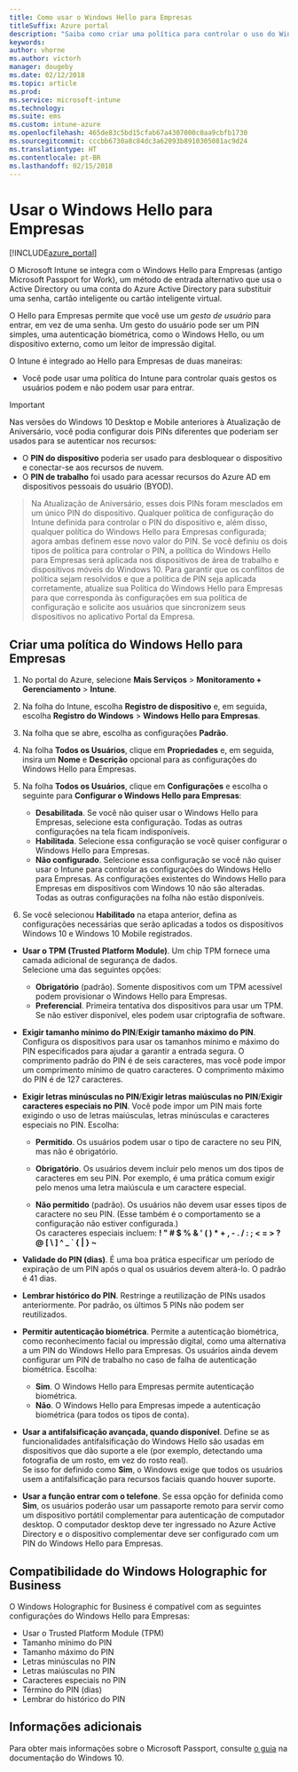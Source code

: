 ```yaml
---
title: Como usar o Windows Hello para Empresas
titleSuffix: Azure portal
description: "Saiba como criar uma política para controlar o uso do Windows Hello para Empresas em dispositivos gerenciados."
keywords: 
author: vhorne
ms.author: victorh
manager: dougeby
ms.date: 02/12/2018
ms.topic: article
ms.prod: 
ms.service: microsoft-intune
ms.technology: 
ms.suite: ems
ms.custom: intune-azure
ms.openlocfilehash: 465de83c5bd15cfab67a4307000c0aa9cbfb1730
ms.sourcegitcommit: cccbb6730a8c84dc3a62093b8910305081ac9d24
ms.translationtype: HT
ms.contentlocale: pt-BR
ms.lasthandoff: 02/15/2018
---
```

# <a name="use-windows-hello-for-business"></a>Usar o Windows Hello para Empresas


[!INCLUDE[azure_portal](./includes/azure_portal.md)]

O Microsoft Intune se integra com o Windows Hello para Empresas (antigo Microsoft Passport for Work), um método de entrada alternativo que usa o Active Directory ou uma conta do Azure Active Directory para substituir uma senha, cartão inteligente ou cartão inteligente virtual.

O Hello para Empresas permite que você use um *gesto de usuário* para entrar, em vez de uma senha. Um gesto do usuário pode ser um PIN simples, uma autenticação biométrica, como o Windows Hello, ou um dispositivo externo, como um leitor de impressão digital.

O Intune é integrado ao Hello para Empresas de duas maneiras:

-   Você pode usar uma política do Intune para controlar quais gestos os usuários podem e não podem usar para entrar.

<!--- -   You can store authentication certificates in the Windows Hello for Business key storage provider (KSP). For more information, see [Secure resource access with certificate profiles in Microsoft Intune](secure-resource-access-with-certificate-profiles.md). --->

> [!IMPORTANT]
> Nas versões do Windows 10 Desktop e Mobile anteriores à Atualização de Aniversário, você podia configurar dois PINs diferentes que poderiam ser usados para se autenticar nos recursos:
- O **PIN do dispositivo** poderia ser usado para desbloquear o dispositivo e conectar-se aos recursos de nuvem.
- O **PIN de trabalho** foi usado para acessar recursos do Azure AD em dispositivos pessoais do usuário (BYOD).

>Na Atualização de Aniversário, esses dois PINs foram mesclados em um único PIN do dispositivo.
Qualquer política de configuração do Intune definida para controlar o PIN do dispositivo e, além disso, qualquer política do Windows Hello para Empresas configurada; agora ambas definem esse novo valor do PIN.
Se você definiu os dois tipos de política para controlar o PIN, a política do Windows Hello para Empresas será aplicada nos dispositivos de área de trabalho e dispositivos móveis do Windows 10.
Para garantir que os conflitos de política sejam resolvidos e que a política de PIN seja aplicada corretamente, atualize sua Política do Windows Hello para Empresas para que corresponda às configurações em sua política de configuração e solicite aos usuários que sincronizem seus dispositivos no aplicativo Portal da Empresa.



## <a name="create-a-windows-hello-for-business-policy"></a>Criar uma política do Windows Hello para Empresas

1.  No portal do Azure, selecione **Mais Serviços** > **Monitoramento + Gerenciamento** > **Intune**.

2.  Na folha do Intune, escolha **Registro de dispositivo** e, em seguida, escolha **Registro do Windows** > **Windows Hello para Empresas**.

3.  Na folha que se abre, escolha as configurações **Padrão**.

4.  Na folha **Todos os Usuários**, clique em **Propriedades** e, em seguida, insira um **Nome** e **Descrição** opcional para as configurações do Windows Hello para Empresas.

5. Na folha **Todos os Usuários**, clique em **Configurações** e escolha o seguinte para **Configurar o Windows Hello para Empresas**:

    - **Desabilitada**. Se você não quiser usar o Windows Hello para Empresas, selecione esta configuração. Todas as outras configurações na tela ficam indisponíveis.
    - **Habilitada**. Selecione essa configuração se você quiser configurar o Windows Hello para Empresas.
    - **Não configurado**. Selecione essa configuração se você não quiser usar o Intune para controlar as configurações do Windows Hello para Empresas. As configurações existentes do Windows Hello para Empresas em dispositivos com Windows 10 não são alteradas. Todas as outras configurações na folha não estão disponíveis.

6.  Se você selecionou **Habilitado** na etapa anterior, defina as configurações necessárias que serão aplicadas a todos os dispositivos Windows 10 e Windows 10 Mobile registrados.

 - **Usar o TPM (Trusted Platform Module)**. Um chip TPM fornece uma camada adicional de segurança de dados.<br>Selecione uma das seguintes opções:

     - **Obrigatório** (padrão). Somente dispositivos com um TPM acessível podem provisionar o Windows Hello para Empresas.
     - **Preferencial**. Primeira tentativa dos dispositivos para usar um TPM. Se não estiver disponível, eles podem usar criptografia de software.

 - **Exigir tamanho mínimo do PIN**/**Exigir tamanho máximo do PIN**. Configura os dispositivos para usar os tamanhos mínimo e máximo do PIN especificados para ajudar a garantir a entrada segura. O comprimento padrão do PIN é de seis caracteres, mas você pode impor um comprimento mínimo de quatro caracteres. O comprimento máximo do PIN é de 127 caracteres.

 - **Exigir letras minúsculas no PIN**/**Exigir letras maiúsculas no PIN**/**Exigir caracteres especiais no PIN**. Você pode impor um PIN mais forte exigindo o uso de letras maiúsculas, letras minúsculas e caracteres especiais no PIN. Escolha:

     - **Permitido**. Os usuários podem usar o tipo de caractere no seu PIN, mas não é obrigatório.

     - **Obrigatório**. Os usuários devem incluir pelo menos um dos tipos de caracteres em seu PIN. Por exemplo, é uma prática comum exigir pelo menos uma letra maiúscula e um caractere especial.

     - **Não permitido** (padrão). Os usuários não devem usar esses tipos de caractere no seu PIN. (Esse também é o comportamento se a configuração não estiver configurada.)<br>Os caracteres especiais incluem: **! " # $ % &amp; ' ( ) &#42; + , - . / : ; &lt; = &gt; ? @ [ \ ] ^ _ &#96; { &#124; } ~**

 - **Validade do PIN (dias)**. É uma boa prática especificar um período de expiração de um PIN após o qual os usuários devem alterá-lo. O padrão é 41 dias.

 - **Lembrar histórico do PIN**. Restringe a reutilização de PINs usados anteriormente. Por padrão, os últimos 5 PINs não podem ser reutilizados.

 - **Permitir autenticação biométrica**. Permite a autenticação biométrica, como reconhecimento facial ou impressão digital, como uma alternativa a um PIN do Windows Hello para Empresas. Os usuários ainda devem configurar um PIN de trabalho no caso de falha de autenticação biométrica. Escolha:

     - **Sim**. O Windows Hello para Empresas permite autenticação biométrica.
     - **Não**. O Windows Hello para Empresas impede a autenticação biométrica (para todos os tipos de conta).

 - **Usar a antifalsificação avançada, quando disponível**. Define se as funcionalidades antifalsificação do Windows Hello são usadas em dispositivos que dão suporte a ele (por exemplo, detectando uma fotografia de um rosto, em vez do rosto real).<br>Se isso for definido como **Sim**, o Windows exige que todos os usuários usem a antifalsificação para recursos faciais quando houver suporte.

 - **Usar a função entrar com o telefone**. Se essa opção for definida como **Sim**, os usuários poderão usar um passaporte remoto para servir como um dispositivo portátil complementar para autenticação de computador desktop. O computador desktop deve ter ingressado no Azure Active Directory e o dispositivo complementar deve ser configurado com um PIN do Windows Hello para Empresas.

## <a name="windows-holographic-for-business-support"></a>Compatibilidade do Windows Holographic for Business

O Windows Holographic for Business é compatível com as seguintes configurações do Windows Hello para Empresas:

- Usar o Trusted Platform Module (TPM)
- Tamanho mínimo do PIN
- Tamanho máximo do PIN
- Letras minúsculas no PIN
- Letras maiúsculas no PIN
- Caracteres especiais no PIN
- Término do PIN (dias)
- Lembrar do histórico do PIN

## <a name="further-information"></a>Informações adicionais
Para obter mais informações sobre o Microsoft Passport, consulte [o guia](https://technet.microsoft.com/library/mt589441.aspx) na documentação do Windows 10.
